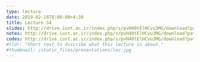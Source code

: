 ```yaml
---
type: lecture
date: 2019-02-16T8:00:00+4:30
title: Lecture S4
slides: http://drive.iust.ac.ir/index.php/s/pvH40tElHCvu3MG/download?path=%2FSlides&files=AP_S4.pdf
notes: http://drive.iust.ac.ir/index.php/s/pvH40tElHCvu3MG/download?path=%2FClassVideos&files=S4.mp4
codes: http://drive.iust.ac.ir/index.php/s/pvH40tElHCvu3MG/download?path=%2FCode&files=S4.zip
#tldr: "Short text to discribe what this lecture is about."
#thumbnail: /static_files/presentations/lec.jpg
---
```

